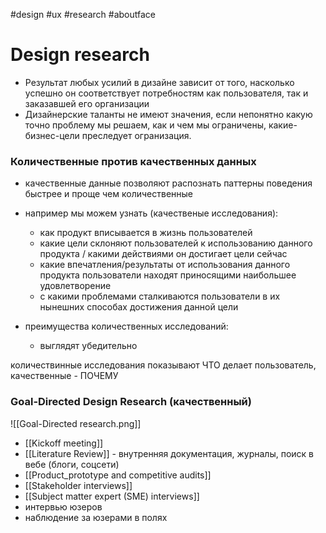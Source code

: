 #design #ux #research #aboutface

# Design research

- Результат любых усилий в дизайне зависит от того, насколько успешно он соответствует потребностям как пользователя, так и заказавшей его организации
- Дизайнерские таланты не имеют значения, если непонятно какую точно проблему мы решаем, как и чем мы ограничены, какие-бизнес-цели преследует огранизация.

### Количественные против качественных данных

- качественные данные позволяют распознать паттерны поведения быстрее и проще чем количественные

- например мы можем узнать (качественые исследования):
	- как продукт вписывается в жизнь пользователей
	- какие цели склоняют пользователей к использованию данного продукта / какими действиями он достигает цели сейчас
	- какие впечатления/результаты от использования данного продукта пользователи находят приносящими наибольшее удовлетворение
	- с какими проблемами сталкиваются пользователи в их нынешних способах достижения данной цели

- преимущества количественных исследований:
	- выглядят убедительно

количествинные исследования показывают ЧТО делает пользователь, качественные - ПОЧЕМУ

### Goal-Directed Design Research (качественный)
![[Goal-Directed research.png]]

- [[Kickoff meeting]]
- [[Literature Review]] - внутренняя документация, журналы, поиск в вебе (блоги, соцсети)
- [[Product_prototype and competitive audits]]
- [[Stakeholder interviews]]
- [[Subject matter expert (SME) interviews]]
- интервью юзеров
- наблюдение за юзерами в полях


